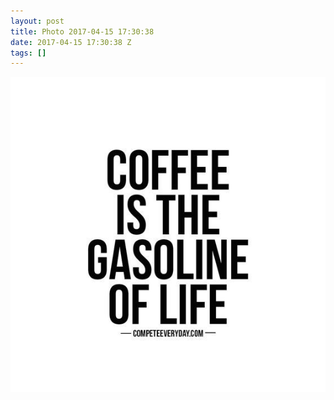 ```yaml
---
layout: post
title: Photo 2017-04-15 17:30:38
date: 2017-04-15 17:30:38 Z
tags: []
---
```

![](/media/2017/04/159607375851.jpg)
